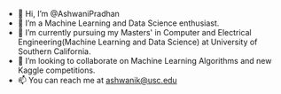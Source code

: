 - 👋 Hi, I’m @AshwaniPradhan
- 👀 I’m a Machine Learning and Data Science enthusiast.
- 🌱 I’m currently pursuing my Masters' in Computer and Electrical Engineering(Machine Learning and Data Science) at University of Southern California.
- 💞️ I’m looking to collaborate on Machine Learning Algorithms and new Kaggle competitions.  
- 📫 You can reach me at ashwanik@usc.edu

<!---
AshwaniPradhan/AshwaniPradhan is a ✨ special ✨ repository because its `README.md` (this file) appears on your GitHub profile.
You can click the Preview link to take a look at your changes.
--->
